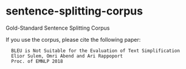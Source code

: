# sentence-splitting-corpus
Gold-Standard Sentence Splitting Corpus

If you use the corpus, please cite the following paper:

      BLEU is Not Suitable for the Evaluation of Text Simplification
      Elior Sulem, Omri Abend and Ari Rappoport
      Proc. of EMNLP 2018
